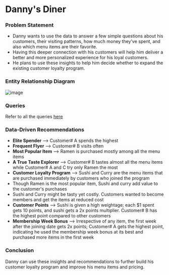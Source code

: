 # Danny's Diner
### Problem Statement
- Danny wants to use the data to answer a few simple questions about his customers, their visiting patterns, how much money they’ve spent, and also which menu items are their favorite.
- Having this deeper connection with his customers will help him deliver a better and more personalized experience for his loyal customers.
- He plans to use these insights to help him decide whether to expand the existing customer loyalty program.

### Entity Relationship Diagram
![image](https://github.com/user-attachments/assets/4a01e46c-5c82-4012-9f17-fe79e8f5fc3a)

### Queries 
Refer to all the queries [here](https://github.com/JahnaniSivakumar/SQL/blob/main/Casestudy/Danny'sDiner/%231_Danny's_Diner.sql)

### Data-Driven Recommendations
- **Elite Spender** --> Customer# A spends the highest
- **Frequent Flyer** --> Customer# B visits often
- **Most Popular Item** --> Ramen is purchased mostly among all the menu items
- **A True Taste Explorer** --> Customer# B tastes almost all the menu items while Customer# A and C try only Ramen the most
- **Customer Loyalty Program** -->  Sushi and Curry are the menu items that are purchased immediately by customers who joined the program
- Though Ramen is the most popular item, Sushi and curry add value to the customer's purchases
- Sushi and Curry might be tasty yet costly. Customers wanted to become members and get the items at reduced cost
- **Customer Points** --> Sushi is given a high weightage; each $1 spent gets 10 points, and sushi gets a 2x points multiplier. Customer# B has the highest point compared to other customers
- **Membership Week Bonus** --> Irrespective of any item, the first week after the joining date gets 2x points; Customer# A gets the highest point, indicating he used the membership week bonus at its best and purchased more items in the first week    

### Conclusion
Danny can use these insights and recommendations to further build his customer loyalty program and improve his menu items and pricing.
